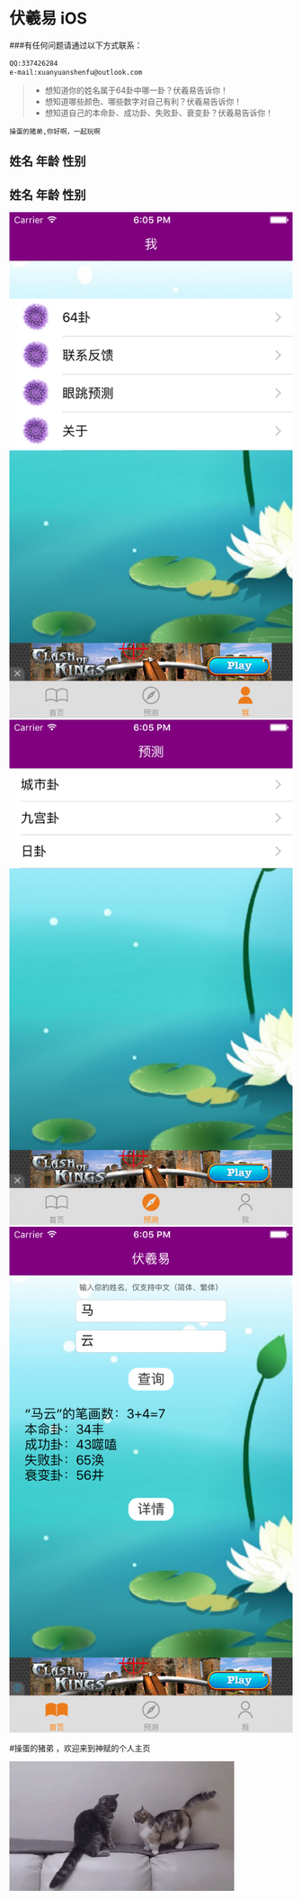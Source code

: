 # 伏羲易 iOS

###有任何问题请通过以下方式联系：
```
QQ:337426284  
e-mail:xuanyuanshenfu@outlook.com
```  


  
  


> * 想知道你的姓名属于64卦中哪一卦？伏羲易告诉你！    
> * 想知道哪些颜色、哪些数字对自己有利？伏羲易告诉你！   
> * 想知道自己的本命卦、成功卦、失败卦、衰变卦？伏羲易告诉你！

 
    
    操蛋的猪弟,你好啊，一起玩啊
   	   

姓名  年龄  性别  
----------------
姓名  年龄  性别  
----------------


![image](https://raw.githubusercontent.com/mengzhihoing/json/master/1.png)  
![image](https://raw.githubusercontent.com/mengzhihoing/json/master/2.png)  
![image](https://raw.githubusercontent.com/mengzhihoing/json/master/3.png)

#操蛋的猪弟 ，欢迎来到神赋的个人主页


![image](https://github.com/mengzhihoing/json/blob/master/2.gif)
